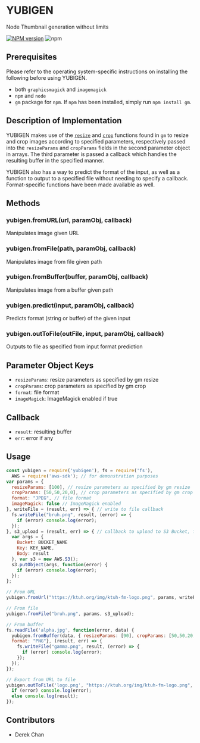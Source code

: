 # YUBIGEN
Node Thumbnail generation without limits

[![NPM version](https://img.shields.io/npm/v/yubigen.svg?style=flat)](https://www.npmjs.com/package/yubigen)
![npm](https://img.shields.io/npm/dt/yubigen.svg)

## Prerequisites
Please refer to the operating system-specific instructions on installing the following before using YUBIGEN.
- both `graphicsmagick` and `imagemagick`
- `npm` and `node`
- `gm` package for `npm`. If `npm` has been installed, simply run `npm install gm`.

## Description of Implementation
YUBIGEN makes use of the [`resize`](http://aheckmann.github.io/gm/docs.html#resize) and [`crop`](http://aheckmann.github.io/gm/docs.html#crop) functions found in `gm` to resize and crop images according to specified parameters, respectively passed into the `resizeParams` and `cropParams` fields in the second parameter object in arrays. The third parameter is passed a callback which handles the resulting buffer in the specified manner.

YUBIGEN also has a way to predict the format of the input, as well as a function to output to a specified file without needing to specify a callback. Format-specific functions have been made available as well.

## Methods
### yubigen.fromURL(url, paramObj, callback)
Manipulates image given URL
### yubigen.fromFile(path, paramObj, callback)
Manipulates image from file given path
### yubigen.fromBuffer(buffer, paramObj, callback)
Manipulates image from a buffer given path
### yubigen.predict(input, paramObj, callback)
Predicts format (string or buffer) of the given input
### yubigen.outToFile(outFile, input, paramObj, callback)
Outputs to file as specified from input format prediction

## Parameter Object Keys
- `resizeParams`: resize parameters as specified by gm resize
- `cropParams`: crop parameters as specified by gm crop
- `format`: file format
- `imageMagick`: ImageMagick enabled if true

## Callback
- `result`: resulting buffer
- `err`: error if any

## Usage
```js
const yubigen = require('yubigen'), fs = require('fs'),
  AWS = require('aws-sdk'); // for demonstration purposes
var params = {
  resizeParams: [100], // resize parameters as specified by gm resize
  cropParams: [50,50,20,0], // crop parameters as specified by gm crop
  format: "JPEG", // file format
  imageMagick: false // ImageMagick enabled
}, writeFile = (result, err) => { // write to file callback
  fs.writeFile("bruh.png", result, (error) => {
    if (error) console.log(error);
  });
}, s3_upload = (result, err) => { // callback to upload to S3 Bucket, for demonstration purposes
  var args = {
    Bucket: BUCKET_NAME
    Key: KEY_NAME,
    Body: result
  }, var s3 = new AWS.S3();
  s3.putObject(args, function(error) {
    if (error) console.log(error);
  });
};

// From URL
yubigen.fromUrl("https://ktuh.org/img/ktuh-fm-logo.png", params, writeFile);

// From file
yubigen.fromFile("bruh.png", params, s3_upload);

// From buffer
fs.readFile('alpha.jpg', function(error, data) {
  yubigen.fromBuffer(data, { resizeParams: [90], cropParams: [50,50,20,0],
  format: "PNG"}, (result, err) => {
    fs.writeFile("gamma.png", result, (error) => {
      if (error) console.log(error);
    });
  });
});

// Export from URL to file
yubigen.outToFile('logo.png', "https://ktuh.org/img/ktuh-fm-logo.png", params, (result, err) {
  if (error) console.log(error);
  else console.log(result);
});
```

## Contributors
- Derek Chan
